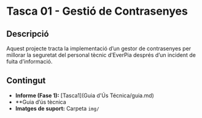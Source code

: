 # Tasca 01 - Gestió de Contrasenyes

## Descripció
Aquest projecte tracta la implementació d’un gestor de contrasenyes per millorar la seguretat del personal tècnic d’EverPia després d’un incident de fuita d’informació.

## Contingut
- **Informe (Fase 1):** [Tasca1](Guia d'Ús Técnica/guia.md)
- **Guia d’ús tècnica 
- **Imatges de suport:** Carpeta `img/`
